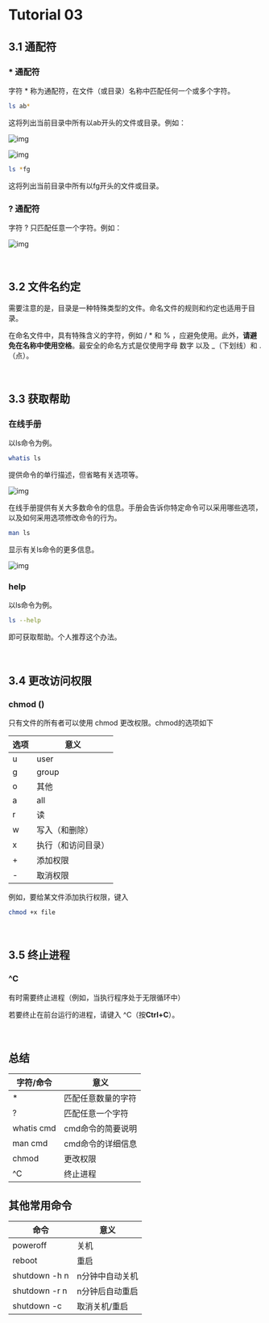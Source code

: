 # Tutorial 03

## 3.1 通配符

### * 通配符

字符 * 称为通配符，在文件（或目录）名称中匹配任何一个或多个字符。

```bash
ls ab*
```

这将列出当前目录中所有以ab开头的文件或目录。例如：

![img](https://jlu-ai-lab.oss-cn-beijing.aliyuncs.com/blog/ub3-1.png)

![img](https://jlu-ai-lab.oss-cn-beijing.aliyuncs.com/blog/ub3-2.png)

```bash
ls *fg
```

这将列出当前目录中所有以fg开头的文件或目录。

### ? 通配符

字符 ? 只匹配任意一个字符。例如：

![img](https://jlu-ai-lab.oss-cn-beijing.aliyuncs.com/blog/ub3-3.png)

<br />

## 3.2 文件名约定

需要注意的是，目录是一种特殊类型的文件。命名文件的规则和约定也适用于目录。

在命名文件中，具有特殊含义的字符，例如 / * 和 % ，应避免使用。此外，**请避免在名称中使用空格**。最安全的命名方式是仅使用字母 数字 以及 _（下划线）和 .（点）。

<br />

## 3.3 获取帮助

### 在线手册

以ls命令为例。

```bash
whatis ls
```

提供命令的单行描述，但省略有关选项等。

![img](https://jlu-ai-lab.oss-cn-beijing.aliyuncs.com/blog/ub3-4.png)

在线手册提供有关大多数命令的信息。手册会告诉你特定命令可以采用哪些选项，以及如何采用选项修改命令的行为。

```bash
man ls
```

显示有关ls命令的更多信息。

![img](https://jlu-ai-lab.oss-cn-beijing.aliyuncs.com/blog/ub3-5.png)

### help

以ls命令为例。

```bash
ls --help
```

即可获取帮助。个人推荐这个办法。

<br />

## 3.4 更改访问权限

### chmod ()

只有文件的所有者可以使用 chmod 更改权限。chmod的选项如下

|选项|意义|
|----|----|
|u|user|
|g|group|
|o|其他|
|a|all|
|r|读|
|w|写入（和删除）|
|x|执行（和访问目录）|
|+|添加权限|
|-|取消权限|

例如，要给某文件添加执行权限，键入

```bash
chmod +x file
```

<br />

## 3.5 终止进程

### ^C

有时需要终止进程（例如，当执行程序处于无限循环中）

若要终止在前台运行的进程，请键入 ^C（按**Ctrl+C**）。

<br />

## 总结

|字符/命令|  意义  |
|--------|--------|
|*|匹配任意数量的字符|
|?|匹配任意一个字符|
|whatis cmd|cmd命令的简要说明|
|man cmd|cmd命令的详细信息|
|chmod|更改权限|
|^C|终止进程|

## 其他常用命令

|命令|意义|
|----|----|
|poweroff|关机|
|reboot|重启|
|shutdown -h n|n分钟中自动关机|
|shutdown -r n|n分钟后自动重启|
|shutdown -c|取消关机/重启|